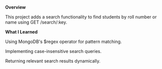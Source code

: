 **Overview**

This project adds a search functionality to find students by roll number or name using GET /search/:key.

**What I Learned**

Using MongoDB's $regex operator for pattern matching.

Implementing case-insensitive search queries.

Returning relevant search results dynamically.
